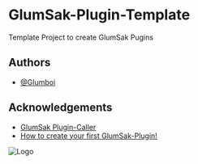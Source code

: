 
#  GlumSak-Plugin-Template

Template Project to create GlumSak Pugins 




## Authors

- [@Glumboi](https://www.github.com/Glumboi)



## Acknowledgements

 - [GlumSak Plugin-Caller](https://github.com/Glumboi/GlumSak/blob/main/EmuSak-Revive.Plugins/Plugin.cs)
 - [How to create your first GlumSak-Plugin!](https://glumboi.github.io/PluginDoc/src/index.html)

![Logo](https://camo.githubusercontent.com/433f6ab4949b4406f3b7ed2c9f885e5cacb93cc1922a3f0861d3209feea0f8d1/68747470733a2f2f692e696d6775722e636f6d2f633737383345552e706e67)

